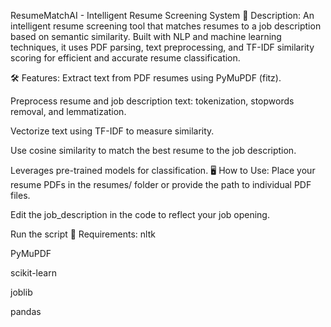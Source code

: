 ResumeMatchAI - Intelligent Resume Screening System
📌 Description:
An intelligent resume screening tool that matches resumes to a job description based on semantic similarity. Built with NLP and machine learning techniques, it uses PDF parsing, text preprocessing, and TF-IDF similarity scoring for efficient and accurate resume classification.

🛠️ Features:
Extract text from PDF resumes using PyMuPDF (fitz).

Preprocess resume and job description text: tokenization, stopwords removal, and lemmatization.

Vectorize text using TF-IDF to measure similarity.

Use cosine similarity to match the best resume to the job description.

Leverages pre-trained models for classification.
🖥️ How to Use:
Place your resume PDFs in the resumes/ folder or provide the path to individual PDF files.

Edit the job_description in the code to reflect your job opening.

Run the script
🔧 Requirements:
nltk

PyMuPDF

scikit-learn

joblib

pandas
